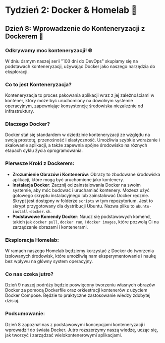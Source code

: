 # Tydzień 2: Docker & Homelab 🚀

## Dzień 8: Wprowadzenie do Konteneryzacji z Dockerem 🐳

### Odkrywamy moc konteneryzacji! 🌐

W dniu ósmym naszej serii "100 dni do DevOps" skupiamy się na podstawach konteneryzacji, używając Docker jako naszego narzędzia do eksploracji.

### Co to jest Konteneryzacja?

Konteneryzacja to proces pakowania aplikacji wraz z jej zależnościami w kontener, który może być uruchomiony na dowolnym systemie operacyjnym, zapewniając konsystencję środowiska niezależnie od infrastruktury.

### Dlaczego Docker?

Docker stał się standardem w dziedzinie konteneryzacji ze względu na swoją prostotę, przenośność i elastyczność. Umożliwia szybkie wdrażanie i skalowanie aplikacji, a także zapewnia spójne środowisko na różnych etapach cyklu życia oprogramowania.

### Pierwsze Kroki z Dockerem:

- **Zrozumienie Obrazów i Kontenerów**: Obrazy to zbudowane środowiska aplikacji, które mogą być uruchomione jako kontenery.
- **Instalacja Docker**: Zacznij od zainstalowania Docker na swoim systemie, aby móc budować i uruchamiać kontenery. Możesz użyć gotowego skryptu instalacyjnego lub zainstalować Docker ręcznie. Skrypt jest dostępny w folderze `scripts` w tym repozytorium. Jest to skrypt przygotowany dla dystribucji Ubuntu. Nazwa pliku to `ubuntu-install-docker.sh`.
- **Podstawowe Komendy Docker**: Naucz się podstawowych komend, takich jak `docker pull`, `docker run`, i `docker images`, które pozwolą Ci na zarządzanie obrazami i kontenerami.

### Eksploracja Homelab:

W ramach naszego Homelab będziemy korzystać z Docker do tworzenia izolowanych środowisk, które umożliwią nam eksperymentowanie i naukę bez wpływu na główny system operacyjny.

### Co nas czeka jutro?

Dzień 9 naszej podróży będzie poświęcony tworzeniu własnych obrazów Docker za pomocą Dockerfile oraz orkiestracji kontenerów z użyciem Docker Compose. Będzie to praktyczne zastosowanie wiedzy zdobytej dzisiaj.

### Podsumowanie:

Dzień 8 zapoznał nas z podstawowymi koncepcjami konteneryzacji i wprowadził do świata Docker. Jutro rozszerzymy naszą wiedzę, ucząc się, jak tworzyć i zarządzać wielokontenerowymi aplikacjami.
